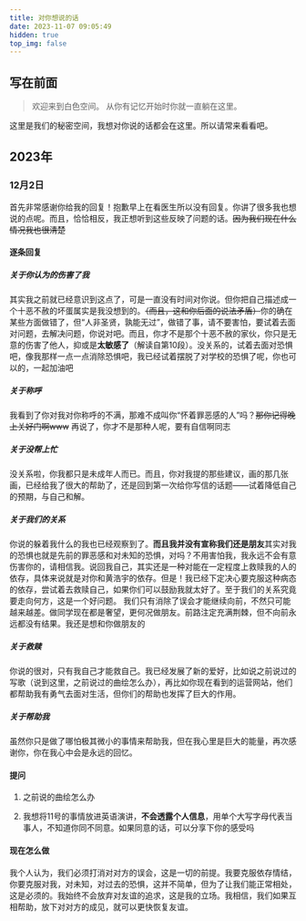 ```yaml
---
title: 对你想说的话
date: 2023-11-07 09:05:49
hidden: true
top_img: false
---
```


## 写在前面

> 欢迎来到白色空间。
> 从你有记忆开始时你就一直躺在这里。

这里是我们的秘密空间，我想对你说的话都会在这里。所以请常来看看吧。

## 2023年

### 12月2日

首先非常感谢你给我的回复！抱歉早上在看医生所以没有回复。你讲了很多我也想说的点呢。而且，恰恰相反，我正想听到这些反映了问题的话。~~因为我们现在什么情况我也很清楚~~

#### 逐条回复

##### 关于你认为的伤害了我

其实我之前就已经意识到这点了，可是一直没有时间对你说。但你把自己描述成一个十恶不赦的坏蛋属实是我没想到的。~~（而且，这和你后面的说法矛盾）~~你的确在某些方面做错了，但“人非圣贤，孰能无过”，做错了事，请不要害怕，要试着去面对问题，去解决问题，你说对吧。而且，你才不是那个十恶不赦的家伙，你只是无意的伤害了他人，抑或是**太敏感了**（解读自第10段）。没关系的，试着去面对恐惧吧，像我那样一点一点消除恐惧吧，我已经试着摆脱了对学校的恐惧了呢，你也可以的，一起加油吧

##### 关于称呼

我看到了你对我对你称呼的不满，那难不成叫你“怀着罪恶感的人”吗？~~那你记得晚上关好门啊www~~ 再说了，你才不是那种人呢，要有自信啊同志

##### 关于没帮上忙

没关系啦，你我都只是未成年人而已。而且，你对我提的那些建议，画的那几张画，已经给我了很大的帮助了，还是回到第一次给你写信的话题——试着降低自己的预期，与自己和解。

##### 关于我们的关系

你说的躲着我什么的我也已经观察到了。**而且我并没有宣称我们还是朋友**其实对我的恐惧也就是先前的罪恶感和对未知的恐惧，对吗？不用害怕我，我永远不会有意伤害你的，请相信我。说回我自己，其实还是一种对能在一定程度上救赎我的人的依存，具体来说就是对你和黄浩宇的依存。但是！我已经下定决心要克服这种病态的依存，尝试着去救赎自己，如果你们可以鼓励我就太好了。至于我们的关系究竟要走向何方，这是一个好问题。
我们只有消除了误会才能继续向前，不然只可能越来越差。做同学现在都是奢望，更何况做朋友。前路注定充满荆棘，但不向前永远都没有结果。我还是想和你做朋友的

##### 关于救赎

你说的很对，只有我自己才能救自己。我已经发展了新的爱好，比如说之前说过的写歌（说到这里，之前说过的曲绘怎么办），再比如你现在看到的运营网站，他们都帮助我有勇气去面对生活，但你们的帮助也发挥了巨大的作用。

##### 关于帮助我

虽然你只是做了哪怕极其微小的事情来帮助我，但在我心里是巨大的能量，再次感谢你，你在我心中会是永远的回忆。

#### 提问

1. 之前说的曲绘怎么办

2. 我想将11号的事情放进英语演讲，**不会透露个人信息**，用单个大写字母代表当事人，不知道你同不同意。如果同意的话，可以分享下你的感受吗

#### 现在怎么做

我个人认为，我们必须打消对对方的误会，这是一切的前提。我要克服依存情结，你要克服对我，对未知，对过去的恐惧，这并不简单，但为了让我们能正常相处，这是必须的。我始终不会放弃对友谊的追求，这是我的立场。我相信，我们如果互相帮助，放下对对方的成见，就可以更快恢复友谊。
